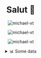 <h1 align="center">Salut 👋</h1>

<p align="center"> <img src="https://komarev.com/ghpvc/?username=michael-xt" alt="michael-xt" /> 
</p>

<p align="center"><img align="center" src="https://github-readme-stats.vercel.app/api/top-langs/?username=michael-xt&layout=compact&theme=dark&show_icons=true" alt="michael-xt" /></p>
<p align="center"><img align="center" src="https://github-readme-stats.vercel.app/api?username=michael-xt&show_icons=true&theme=dark&show_icons=true" alt="michael-xt" /></p>

<details align="center"><summary>📊 Some data</summary>
<p>

<!--START_SECTION:waka-->
**🐱 My Github Data** 

> 🏆 180 Contributions in the Year 2021
 > 
> 📦 15.6 MB Used in Github's Storage 
 > 
> 🚫 Not Opted to Hire
 > 
> 📜 5 Public Repositories 
 > 
> 🔑 29 Private Repositories  
 > 
**I'm an Early 🐤** 

```text
🌞 Morning    103 commits    ███████░░░░░░░░░░░░░░░░░░   28.93% 
🌆 Daytime    95 commits     ██████░░░░░░░░░░░░░░░░░░░   26.69% 
🌃 Evening    152 commits    ██████████░░░░░░░░░░░░░░░   42.7% 
🌙 Night      6 commits      ░░░░░░░░░░░░░░░░░░░░░░░░░   1.69%

```
📅 **I'm Most Productive on Wednesday** 

```text
Monday       36 commits     ██░░░░░░░░░░░░░░░░░░░░░░░   10.11% 
Tuesday      53 commits     ███░░░░░░░░░░░░░░░░░░░░░░   14.89% 
Wednesday    65 commits     ████░░░░░░░░░░░░░░░░░░░░░   18.26% 
Thursday     61 commits     ████░░░░░░░░░░░░░░░░░░░░░   17.13% 
Friday       57 commits     ████░░░░░░░░░░░░░░░░░░░░░   16.01% 
Saturday     51 commits     ███░░░░░░░░░░░░░░░░░░░░░░   14.33% 
Sunday       33 commits     ██░░░░░░░░░░░░░░░░░░░░░░░   9.27%

```


📊 **This Week I Spent My Time On** 

```text
🔥 Editors: 
VS Code                  14 hrs 41 mins      ███████████████████████░░   94.98% 
Visual Studio            46 mins             █░░░░░░░░░░░░░░░░░░░░░░░░   5.02%

💻 Operating System: 
Windows                  15 hrs 28 mins      █████████████████████████   100.0%

```

**I Mostly Code in JavaScript** 

```text
JavaScript               10 repos            ████████░░░░░░░░░░░░░░░░░   33.33% 
Java                     8 repos             ██████░░░░░░░░░░░░░░░░░░░   26.67% 
Vue                      3 repos             ██░░░░░░░░░░░░░░░░░░░░░░░   10.0% 
Lua                      2 repos             █░░░░░░░░░░░░░░░░░░░░░░░░   6.67% 
C#                       2 repos             █░░░░░░░░░░░░░░░░░░░░░░░░   6.67%

```



 Last Updated on 12/08/2021
<!--END_SECTION:waka-->
</p>
